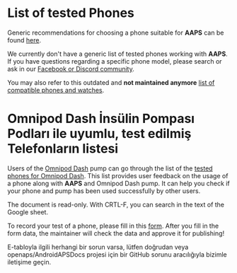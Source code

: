 # List of tested Phones

Generic recommendations for choosing a phone suitable for **AAPS** can be found [here](../Getting-Started/Phones.md).

We currently don't have a generic list of tested phones working with **AAPS**. If you have questions regarding a specific phone model, please search or ask in our [Facebook or Discord community](../GettingHelp/WhereCanIGetHelp.md).

You may also refer to this outdated and **not maintained anymore** [list of compatible phones and watches](https://docs.google.com/spreadsheets/d/1gZAsN6f0gv6tkgy9EBsYl0BQNhna0RDqA9QGycAqCQc/edit?gid=698881435#gid=698881435).

# Omnipod Dash İnsülin Pompası Podları ile uyumlu, test edilmiş Telefonların listesi

Users of the [Omnipod Dash](../CompatiblePumps/OmnipodDASH.md) pump can go through the list of the [tested phones for Omnipod Dash](https://docs.google.com/spreadsheets/d/1zO-Vf3wv0jji5Gflk6pe48oi348ApF5RvMcI6NG5TnY). This list provides user feedback on the usage of a phone along with **AAPS** and Omnipod Dash pump. It can help you check if your phone and pump has been used successfully by other users.

The document is read-only. With CRTL-F, you can search in the text of the Google sheet.

To record your test of a phone, please fill in this [form](https://forms.gle/g7GbSkMCTfFrWKjSA). After you fill in the form data, the maintainer will check the data and approve it for publishing!

E-tabloyla ilgili herhangi bir sorun varsa, lütfen doğrudan veya openaps/AndroidAPSDocs projesi için bir GitHub sorunu aracılığıyla bizimle iletişime geçin.